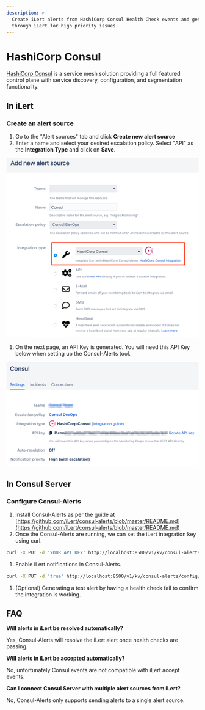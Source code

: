 ```yaml
---
description: >-
  Create iLert alerts from HashiCorp Consul Health Check events and get alerted
  through iLert for high priority issues.
---
```


# HashiCorp Consul

[HashiCorp Consul](https://www.consul.io) is a service mesh solution providing a full featured control plane with service discovery, configuration, and segmentation functionality.

## In iLert <a href="#in-ilert" id="in-ilert"></a>

### Create an alert source <a href="#create-alert-source" id="create-alert-source"></a>

1. Go to the "Alert sources" tab and click **Create new alert source**
2. Enter a name and select your desired escalation policy. Select "API" as the **Integration Type** and click on **Save**.

![](<../.gitbook/assets/iLert (28).png>)

1. On the next page, an API Key is generated. You will need this API Key below when setting up the Consul-Alerts tool.

![](<../.gitbook/assets/iLert (29).png>)

## In Consul Server <a href="#in-topdesk" id="in-topdesk"></a>

### Configure Consul-Alerts

1. Install Consul-Alerts as per the guide at [https://github.com/iLert/consul-alerts/blob/master/README.md](https://github.com/iLert/consul-alerts/blob/master/README.md)
2. Once the Consul-Alerts are running, we can set the iLert integration key using curl.

```bash
curl -X PUT -d 'YOUR_API_KEY' http://localhost:8500/v1/kv/consul-alerts/config/notifiers/ilert/api-key
```

1. Enable iLert notifications in Consul-Alerts.

```bash
curl -X PUT -d 'true' http://localhost:8500/v1/kv/consul-alerts/config/notifiers/ilert/enabled
```

1. (Optional) Generating a test alert by having a health check fail to confirm the integration is working.

## FAQ <a href="#faq" id="faq"></a>

**Will alerts in iLert be resolved automatically?**

Yes, Consul-Alerts will resolve the iLert alert once health checks are passing.

**Will alerts in iLert be accepted automatically?**

No, unfortunately Consul events are not compatible with iLert accept events.

**Can I connect Consul Server with multiple alert sources from iLert?**

No, Consul-Alerts only supports sending alerts to a single alert source.
